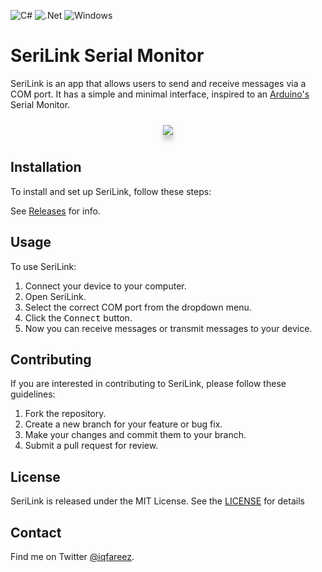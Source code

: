 ﻿![C#](https://img.shields.io/badge/c%23-%23239120.svg?style=for-the-badge&logo=c-sharp&logoColor=white)
![.Net](https://img.shields.io/badge/.NET-5C2D91?style=for-the-badge&logo=.net&logoColor=white)
![Windows](https://img.shields.io/badge/Windows-0078D6?style=for-the-badge&logo=windows&logoColor=white)

# SeriLink Serial Monitor

SeriLink is an app that allows users to send and receive messages via a COM port. It has a simple and minimal interface, inspired to an [Arduino's](https://www.arduino.cc/en/software) Serial Monitor.

<div style="display: flex; justify-content: center; align-items: center;">
  <div style="float: left; box-shadow: 0 8px 8px 0 rgba(0, 0, 0, 0.2); margin: 10px;">
    <img src="https://i.imgur.com/w9Oqowp.png" style="display: block;">
  </div>
</div>

## Installation
To install and set up SeriLink, follow these steps:

See [Releases](./releases) for info.

## Usage
To use SeriLink:

1. Connect your device to your computer.
1. Open SeriLink.
1. Select the correct COM port from the dropdown menu.
1. Click the <kbd>Connect</kbd> button.
1. Now you can receive messages or transmit messages to your device.

## Contributing
If you are interested in contributing to SeriLink, please follow these guidelines:

1. Fork the repository.
1. Create a new branch for your feature or bug fix.
1. Make your changes and commit them to your branch.
1. Submit a pull request for review.
## License
SeriLink is released under the MIT License. See the [LICENSE](./LICENSE) for details

## Contact
Find me on Twitter [@iqfareez](https://twitter.com/iqfareez).

[//]: # (Acknowledgements)

[//]: # (SeriLink makes use of the following open-source libraries:)

[//]: # ()
[//]: # (Library 1)

[//]: # (Library 2)

[//]: # (Thank you to the developers of these libraries for their hard work and contributions to the open-source community.)